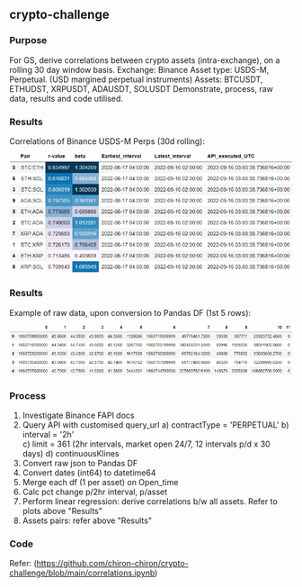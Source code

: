 ## crypto-challenge

### Purpose
For GS, derive correlations between crypto assets (intra-exchange), on a rolling 30 day window basis.
Exchange: Binance
Asset type: USDS-M, Perpetual. (USD margined perpetual instruments)
Assets: BTCUSDT, ETHUDST, XRPUSDT, ADAUSDT, SOLUSDT
Demonstrate, process, raw data, results and code utilised.


### Results
Correlations of Binance USDS-M Perps (30d rolling):

![Alt text](Images/Correlations_descending.png "Correlations of Binance USDS-M Perps (30d rolling)")


### Results
Example of raw data, upon conversion to Pandas DF (1st 5 rows):

![Alt text](Images/Eg_raw_data.png "Eg. Raw data")


### Process
1) Investigate Binance FAPI docs
2) Query API with customised query_url
    a) contractType = 'PERPETUAL'
    b) interval = '2h'  
    c) limit = 361 (2hr intervals, market open 24/7, 12 intervals p/d x 30 days)
    d) continuousKlines
3) Convert raw json to Pandas DF
4) Convert dates (int64) to datetime64
5) Merge each df (1 per asset) on Open_time
6) Calc pct change p/2hr interval, p/asset
7) Perform linear regression: derive correlations b/w all assets. Refer to plots above "Results"
8) Assets pairs: refer above "Results"


### Code
Refer: (https://github.com/chiron-chiron/crypto-challenge/blob/main/correlations.ipynb)
